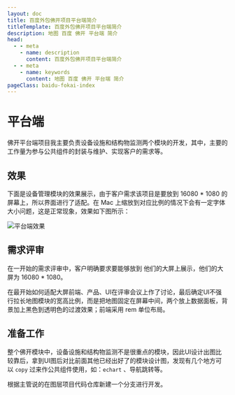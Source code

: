 ```yaml
---
layout: doc
title: 百度外包佛开项目平台端简介
titleTemplate: 百度外包佛开项目平台端简介
description: 地图 百度 佛开 平台端 简介
head:
  - - meta
    - name: description
      content: 百度外包佛开项目平台端简介
  - - meta
    - name: keywords
      content: 地图 百度 佛开 平台端 简介
pageClass: baidu-fokai-index
---
```


# 平台端

佛开平台端项目我主要负责设备设施和结构物监测两个模块的开发，其中，主要的工作量为参与公共组件的封装与维护、实现客户的需求等。

## 效果
下面是设备管理模块的效果展示，由于客户需求该项目是要放到 16080 * 1080 的屏幕上，所以界面进行了适配。在 Mac 上缩放到对应比例的情况下会有一定字体大小问题，这是正常现象，效果如下图所示：

![平台端效果](https://pic.imgdb.cn/item/6709eadbd29ded1a8c5e9360.png)

## 需求评审
在一开始的需求评审中，客户明确要求要能够放到 他们的大屏上展示，他们的大屏为 16080 * 1080。

在最开始如何适配大屏前端、产品、UI在评审会议上作了讨论，最后确定UI不强行拉长地图模块的宽高比例，而是把地图固定在屏幕中间，两个放上数据面板，背景加上黑色到透明色的过渡效果；前端采用 rem 单位布局。

## 准备工作
整个佛开模块中，设备设施和结构物监测不是很重点的模块，因此UI设计出图比较靠后，拿到UI图后对比前面其他已经出好了的模块设计图，发现有几个地方可以 `copy` 过来作公共组件使用，如：`echart` 、导航跳转等。

根据主管说的在图层项目代码仓库新建一个分支进行开发。